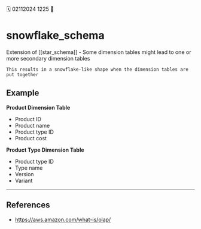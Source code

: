 🗓️ 02112024 1225
📎 

# snowflake_schema

Extension of [[star_schema]] - Some dimension tables might lead to one or more secondary dimension tables

```ad-info
This results in a snowflake-like shape when the dimension tables are put together
```

## Example

**Product Dimension Table**
- Product ID
- Product name
- Product type ID
- Product cost

**Product Type Dimension Table**
- Product type ID
- Type name
- Version
- Variant 


---

## References
- https://aws.amazon.com/what-is/olap/